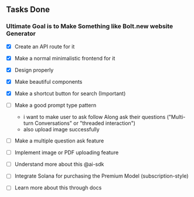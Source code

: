 ## Tasks Done
### Ultimate Goal is to Make Something like Bolt.new website Generator

- [x] Create an API route for it
- [x] Make a normal minimalistic frontend for it
- [x] Design properly
- [x] Make beautiful components
- [x] Make a shortcut button for search (Important)
- [ ] Make a good prompt type pattern
    - i want to make user to ask follow Along ask their questions ("Multi-turn Conversations" or "threaded interaction")
    - also upload image successfully

- [ ] Make a multiple question ask feature
- [ ] Implement image or PDF uploading feature
- [ ] Understand more about this @ai-sdk
- [ ] Integrate Solana for purchasing the Premium Model (subscription-style)
- [ ] Learn more about this through docs
